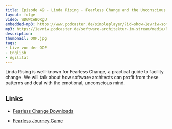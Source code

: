 ```yaml
---
title: Episode 49 - Linda Rising - Fearless Change and the Unconscious Mind - Live from OOP
layout: folge
video: WD6WCeBQRgU
embedded-mp3: https://www.podcaster.de/simpleplayer/?id=show~1evriw~software-architektur-im-stream~pod-60328bcaa9319669017506&v=1614151242
mp3: https://1evriw.podcaster.de/software-architektur-im-stream/media/Rising.mp3
description: 
thumbnail: OOP.jpg
tags:
- Live von der OOP
- English
- Agilität
---
```


Linda Rising is well-known for Fearless Change, a practical guide to
facility change. We will talk about how software architects can profit
from these patterns and deal with the emotional, unconscious mind.

## Links

* [Fearless Change Downloads](https://fearlesschangepatterns.com/resources)

* [Fearless Journey Game](https://fearlessjourney.info/)
